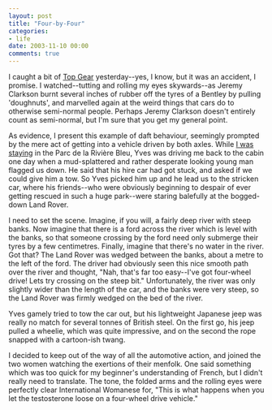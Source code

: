 ```yaml
---
layout: post
title: "Four-by-Four"
categories:
- life
date: 2003-11-10 00:00
comments: true
---
```


<p>I caught a bit of <a href="http://www.bbc.co.uk/topgear/">Top Gear</a> yesterday--yes, I know, but it was an accident, I promise. I watched--tutting and rolling my eyes skywards--as Jeremy Clarkson burnt several inches of rubber off the tyres of a Bentley by pulling 'doughnuts', and marvelled again at the weird things that cars do to otherwise semi-normal people. Perhaps Jeremy Clarkson doesn't entirely count as semi-normal, but I'm sure that you get my general point.</p>

<p>As evidence, I present this example of daft behaviour, seemingly prompted by the mere act of getting into a vehicle driven by both axles. While <a href="http://www.rousette.org.uk/mt-static/blog/archives/000419.html">I was staying</a> in the Parc de la Rivi&#232;re Bleu, Yves was driving me back to the cabin one day when a mud-splattered and rather desperate looking young man flagged us down. He said that his hire car had got stuck, and asked if we could give him a tow. So Yves picked him up and he lead us to the stricken car, where his friends--who were obviously beginning to despair of ever getting rescued in such a huge park--were staring balefully at the bogged-down Land Rover.</p>

<p>I need to set the scene. Imagine, if you will, a fairly deep river with steep banks. Now imagine that there is a ford across the river which is level with the banks, so that someone crossing by the ford need only submerge their tyres by a few centimetres. Finally, imagine that there's no water in the river. Got that? The Land Rover was wedged between the banks, about a metre to the left of the ford. The driver had obviously seen this nice smooth path over the river and thought, "Nah, that's far too easy--I've got four-wheel drive! Lets try crossing on the steep bit." Unfortunately, the river was only slightly wider than the length of the car, and the banks were very steep, so the Land Rover was firmly wedged on the bed of the river.</p>

<p>Yves gamely tried to tow the car out, but his lightweight Japanese jeep was really no match for several tonnes of British steel. On the first go, his jeep pulled a wheelie, which was quite impressive, and on the second the rope snapped with a cartoon-ish twang.</p>

<p>I decided to keep out of the way of all the automotive action, and joined the two women watching the exertions of their menfolk. One said something which was too quick for my beginner's understanding of French, but I didn't really need to translate. The tone, the folded arms and the rolling eyes were perfectly clear International Womanese for, "This is what happens when you let the testosterone loose on a four-wheel drive vehicle."</p>
